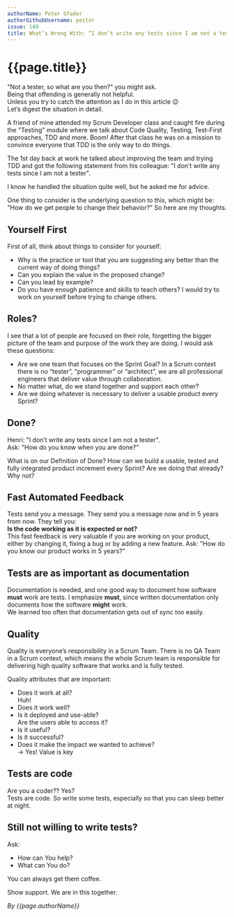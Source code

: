 ```yaml
---
authorName: Peter Gfader
authorGithubUsername: peitor
issue: 149
title: What’s Wrong With: “I don’t write any tests since I am not a tester”?
---
```

# {{page.title}}

"Not a tester, so what are you then?" you might ask.  
Being that offending is generally not helpful.  
Unless you try to catch the attention as I do in this article 😉  
Let’s digest the situation in detail.

A friend of mine attended my Scrum Developer class and caught fire during the "Testing" module where we talk about Code Quality, Testing, Test-First approaches, TDD and more.
Boom! After that class he was on a mission to convince everyone that TDD is the only way to do things.

The 1st day back at work he talked about improving the team and trying TDD and got the following statement from his colleague:
"I don’t write any tests since I am not a tester".

I know he handled the situation quite well, but he asked me for advice.

One thing to consider is the underlying question to this, which might be:
"How do we get people to change their behavior?"
So here are my thoughts.

## **Yourself First**   
First of all, think about things to consider for yourself:
* Why is the practice or tool that you are suggesting any better than the current way of doing things?
* Can you explain the value in the proposed change?
* Can you lead by example?
* Do you have enough patience and skills to teach others?
I would try to work on yourself before trying to change others.
    
 
## **Roles?**  
I see that a lot of people are focused on their role, forgetting the bigger picture of the team and purpose of the work they are doing.
I would ask these questions:
* Are we one team that focuses on the Sprint Goal?
  In a Scrum context there is no “tester”, “programmer” or “architect”, we are all professional engineers that deliver value through collaboration.
* No matter what, do we stand together and support each other?
* Are we doing whatever is necessary to deliver a usable product every Sprint?
 

## **Done?**  
Henri: "I don’t write any tests since I am not a tester".  
Ask: "How do you know when you are done?"  
  
What is on our Definition of Done?
How can we build a usable, tested and fully integrated product increment every Sprint?
Are we doing that already? Why not?
   
   
## **Fast Automated Feedback**
Tests send you a message. They send you a message now and in 5 years from now. They tell you:   
**Is the code working as it is expected or not?**  
This fast feedback is very valuable if you are working on your product, either by changing it, fixing a bug or by adding a new feature. 
Ask: "How do you know our product works in 5 years?"    
  


## **Tests are as important as documentation**  
Documentation is needed, and one good way to document how software **must** work are tests. I emphasize **must**, since written documentation only documents how the software **might** work.  
We learned too often that documentation gets out of sync too easily.  
 




## **Quality**  
Quality is everyone’s responsibility in a Scrum Team. There is no QA Team in a Scrum context, which means the whole Scrum team is responsible for delivering high quality software that works and is fully tested.  
  
Quality attributes that are important:
* Does it work at all?  
  Huh!
* Does it work well?
* Is it deployed and use-able?  
  Are the users able to access it?
* Is it useful? 
* Is it successful?
* Does it make the impact we wanted to achieve?  
   -> Yes! Value is key

   
## **Tests are code**  
Are you a coder?? Yes?   
Tests are code. So write some tests, especially so that you can sleep better at night.  
  

## **Still not willing to write tests?**  
Ask: 
* How can You help? 
* What can You do?  
  
You can always get them coffee.
  
Show support. We are in this together.  
  
*By {{page.authorName}}*

